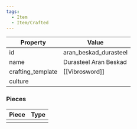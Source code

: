 ```yaml
---
tags:
  - Item
  - Item/Crafted
---
```


| Property          | Value                 |
| ----------------- | --------------------- |
| id                | aran_beskad_durasteel |
| name              | Durasteel Aran Beskad |
| crafting_template | [[Vibrosword]]        |
| culture           |                       |

### Pieces
| Piece | Type |
| ----- | ---- |
|       |      |


